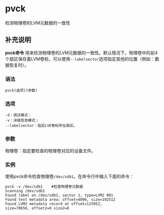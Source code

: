 pvck
===

检测物理卷的LVM元数据的一致性

## 补充说明

**pvck命令** 用来检测物理卷的LVM元数据的一致性。默认情况下，物理卷中的前4个扇区保存着LVM卷标，可以使用`--labelsector`选项指定其他的位置（例如：数据恢复时）。

###  语法

```
pvck(选项)(参数)
```

###  选项

```
-d：调试模式；
-v：详细信息模式；
--labelsector：指定LVE卷标所在扇区。
```

###  参数

物理卷：指定要检查的物理卷对应的设备文件。

###  实例

使用pvck命令检查物理卷`/dev/sdb1`。在命令行中输入下面的命令：

```
pvck -v /dev/sdb1    #检查物理卷元数据
Scanning /dev/sdb1  
Found label on /dev/sdb1, sector 1, type=LVM2 001  
Found text metadata area: offset=4096, size=192512 
Found LVM2 metadata record at offset=125952,  
size=70656, offset2=0 size2=0
```


